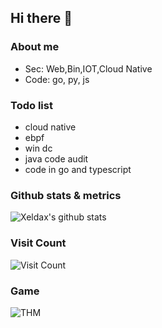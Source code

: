 ## Hi there 👋

### About me
- Sec: Web,Bin,IOT,Cloud Native
- Code: go, py, js
### Todo list
- cloud native
- ebpf
- win dc
- java code audit
- code in go and typescript
### Github stats & metrics
![Xeldax's github stats](https://github-readme-stats.vercel.app/api?username=merlinxcy&count_private=true&show_icons=true)

### Visit Count
![Visit Count](https://profile-counter.glitch.me/merlinxcy/count.svg)

### Game
![THM](https://tryhackme-badges.s3.amazonaws.com/xeldax.png)

